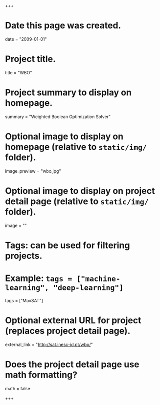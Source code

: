 +++
# Date this page was created.
date = "2009-01-01"

# Project title.
title = "WBO"

# Project summary to display on homepage.
summary = "Weighted Boolean Optimization Solver"

# Optional image to display on homepage (relative to `static/img/` folder).
image_preview = "wbo.jpg"

# Optional image to display on project detail page (relative to `static/img/` folder).
image = ""

# Tags: can be used for filtering projects.
# Example: `tags = ["machine-learning", "deep-learning"]`
tags = ["MaxSAT"]

# Optional external URL for project (replaces project detail page).
external_link = "http://sat.inesc-id.pt/wbo/"

# Does the project detail page use math formatting?
math = false

+++
